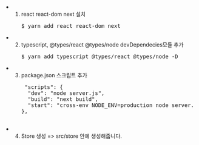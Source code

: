 - 1. react react-dom next 설치
     <pre>$ yarn add react react-dom next</pre>
- 2. typescript, @types/react @types/node devDependecies모듈 추가
     <pre>$ yarn add typescript @types/react @types/node -D</pre>
- 3. package.json 스크립트 추가
      <pre>
      "scripts": {
       "dev": "node server.js",
       "build": "next build",
       "start": "cross-env NODE_ENV=production node server.js"
     },
       </pre>
- 4. Store 생성 => src/store 안에 생성해줍니다.

